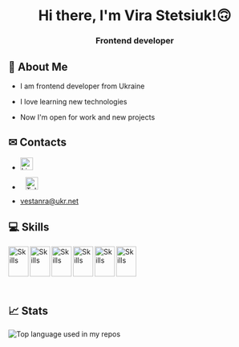 <h1 align="center">Hi there, I'm Vira Stetsiuk!🙃</h1>

<h3 align="center">Frontend developer</h3>

## 📌 About Me

- I am frontend developer from Ukraine

- I love learning new technologies

- Now I'm open for work and new projects


## ✉ Contacts

- <a href="https://www.linkedin.com/in/vestanra/" target="_blank"><img src="https://img.shields.io/badge/linkedin-%230A66C2?style=flat&logo=linkedin" alt="LinkedIn" style="height: 25px; width: auto;" /></a>

- <a href="https://t.me/vestanra" target="_blank"><img src="https://img.shields.io/badge/telegram-%232CA5E0?style=flat&logo=telegram" alt="Telegram" style="height: 25px; width: auto; margin: 0 10px;" /></a>

- <a href='mailto:vestanra@ukr.net'>vestanra@ukr.net</a>


## 💻 Skills 
  <img src="https://cdn.jsdelivr.net/gh/devicons/devicon/icons/react/react-original.svg" alt="Skills" align="left" width="40" height="60"/>
  <img src="https://cdn.jsdelivr.net/gh/devicons/devicon/icons/javascript/javascript-original.svg" alt="Skills" align="left" width="40" height="60"/>  
  <img src="https://cdn.jsdelivr.net/gh/devicons/devicon/icons/html5/html5-original.svg" alt="Skills" align="left" width="40" height="60"/>  
  <img src="https://cdn.jsdelivr.net/gh/devicons/devicon/icons/css3/css3-original.svg" alt="Skills" align="left" width="40" height="60"/>  
  <img src="https://cdn.jsdelivr.net/gh/devicons/devicon/icons/figma/figma-original.svg" alt="Skills" align="left" width="40" height="60"/>  
  <img src="https://cdn.jsdelivr.net/gh/devicons/devicon/icons/github/github-original.svg" alt="Skills" align="left" width="40" height="60"/>  

<br><br><br><br><br>

## 📈 Stats
<img src="https://github-readme-stats.vercel.app/api/top-langs/?username=Vestanra&layout=compact&hide_title=1&title_color=ffffff&text_color=c9cacc&icon_color=2bbc8a&bg_color=1d1f21&card_width=500" alt="Top language used in my repos" />
